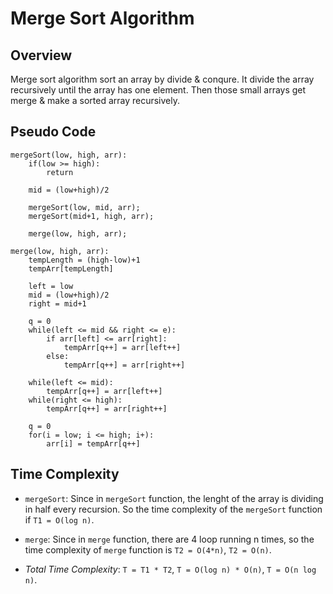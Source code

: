 # Merge Sort Algorithm

## Overview
Merge sort algorithm sort an array by divide & conqure. It divide the array recursively until the array has one element. Then those small arrays get merge & make a sorted array recursively.

## Pseudo Code
```
mergeSort(low, high, arr):
    if(low >= high):
        return

    mid = (low+high)/2

    mergeSort(low, mid, arr);
    mergeSort(mid+1, high, arr);

    merge(low, high, arr);

merge(low, high, arr):
    tempLength = (high-low)+1
    tempArr[tempLength]

    left = low
    mid = (low+high)/2
    right = mid+1

    q = 0
    while(left <= mid && right <= e):
        if arr[left] <= arr[right]:
            tempArr[q++] = arr[left++]
        else:
            tempArr[q++] = arr[right++]

    while(left <= mid):
        tempArr[q++] = arr[left++]
    while(right <= high):
        tempArr[q++] = arr[right++]

    q = 0
    for(i = low; i <= high; i+):
        arr[i] = tempArr[q++]
```

## Time Complexity
* `mergeSort`: Since in `mergeSort` function, the lenght of the array is dividing in half every recursion. So the time complexity of the `mergeSort` function if `T1 = O(log n)`.
* `merge`: Since in `merge` function, there are 4 loop running n times, so the time complexity of `merge` function is `T2 = O(4*n)`, `T2 = O(n)`.

* *Total Time Complexity*: `T = T1 * T2`, `T = O(log n) * O(n)`, `T = O(n log n)`.
